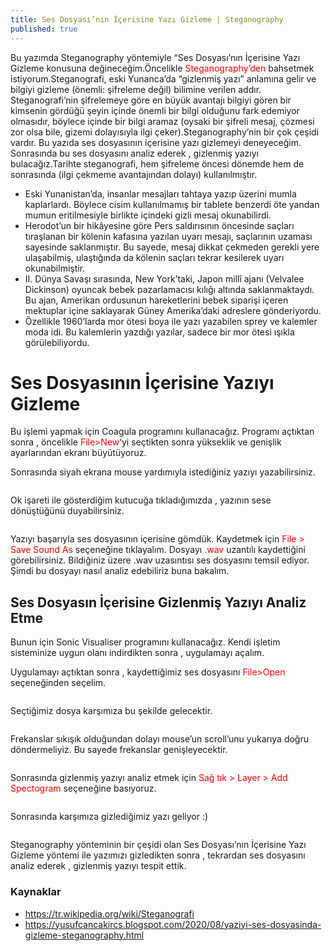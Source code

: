 ```yaml
---
title: Ses Dosyası’nın İçerisine Yazı Gizleme | Steganography
published: true
---
```


Bu yazımda Steganography yöntemiyle “Ses Dosyası’nın İçerisine Yazı Gizleme konusuna değineceğim.Öncelikle <a style="color:red;">Steganography’den</a> bahsetmek istiyorum.Steganografi, eski Yunanca’da “gizlenmiş yazı” anlamına gelir ve bilgiyi gizleme (önemli: şifreleme değil) bilimine verilen addır. Steganografi’nin şifrelemeye göre en büyük avantajı bilgiyi gören bir kimsenin gördüğü şeyin içinde önemli bir bilgi olduğunu fark edemiyor olmasıdır, böylece içinde bir bilgi aramaz (oysaki bir şifreli mesaj, çözmesi zor olsa bile, gizemi dolayısıyla ilgi çeker).Steganography’nin bir çok çeşidi vardır. Bu yazıda ses dosyasının içerisine yazı gizlemeyi deneyeceğim. Sonrasında bu ses dosyasını analiz ederek , gizlenmiş yazıyı bulacağız.Tarihte steganografi, hem şifreleme öncesi dönemde hem de sonrasında (ilgi çekmeme avantajından dolayı) kullanılmıştır.
*  Eski Yunanistan’da, insanlar mesajları tahtaya yazıp üzerini mumla kaplarlardı. Böylece cisim kullanılmamış bir tablete benzerdi öte yandan mumun eritilmesiyle birlikte içindeki gizli mesaj okunabilirdi.
*  Herodot’un bir hikâyesine göre Pers saldırısının öncesinde saçları tıraşlanan bir kölenin kafasına yazılan uyarı mesajı, saçlarının uzaması sayesinde saklanmıştır. Bu sayede, mesaj dikkat çekmeden gerekli yere ulaşabilmiş, ulaştığında da kölenin saçları tekrar kesilerek uyarı okunabilmiştir.
*  II. Dünya Savaşı sırasında, New York’taki, Japon millî ajanı (Velvalee Dickinson) oyuncak bebek pazarlamacısı kılığı altında saklanmaktaydı. Bu ajan, Amerikan ordusunun hareketlerini bebek siparişi içeren mektuplar içine saklayarak Güney Amerika’daki adreslere gönderiyordu.
*  Özellikle 1960’larda mor ötesi boya ile yazı yazabilen sprey ve kalemler moda idi. Bu kalemlerin yazdığı yazılar, sadece bir mor ötesi ışıkla görülebiliyordu.

# [](#header-1)Ses Dosyasının İçerisine Yazıyı Gizleme

Bu işlemi yapmak için Coagula programını kullanacağız. Programı açtıktan sonra , öncelikle <a style="color:red;">File>New</a>‘yi seçtikten sonra yükseklik ve genişlik ayarlarından ekranı büyütüyoruz.
<img src="https://miro.medium.com/max/2400/0*po07Ifv6vKpLAnOp.png" alt="">
<p>Sonrasında siyah ekrana mouse yardımıyla istediğiniz yazıyı yazabilirsiniz.</p>
<img src="https://miro.medium.com/max/2400/0*iSRuOj_Mru6Vet1P.png" alt="">
<p>Ok işareti ile gösterdiğim kutucuğa tıkladığımızda , yazının sese dönüştüğünü duyabilirsiniz.</p>
<img src="https://miro.medium.com/max/2400/0*V8vKVurWItW06C5y.png" alt="">
<p>Yazıyı başarıyla ses dosyasının içerisine gömdük. Kaydetmek için <a style="color:red;">File > Save Sound As</a>  seçeneğine tıklayalım. Dosyayı  <a style="color:red;">.wav</a> uzantılı kaydettiğini görebilirsiniz. Bildiğiniz üzere .wav uzasıntısı ses dosyasını temsil ediyor. Şimdi bu dosyayı nasıl analiz edebiliriz buna bakalım.</p>


## [](#header-2)Ses Dosyasın İçerisine Gizlenmiş Yazıyı Analiz Etme

<p>Bunun için Sonic Visualiser programını kullanacağız. Kendi işletim sisteminize uygun olanı indirdikten sonra , uygulamayı açalım.</p>
<p>Uygulamayı açtıktan sonra , kaydettiğimiz ses dosyasını  <a style="color:red;">File>Open</a> seçeneğinden seçelim.</p>
<img src="https://miro.medium.com/max/2400/0*6FU7l01Q83RmC5nU.png" alt="">
<p>Seçtiğimiz dosya karşımıza bu şekilde gelecektir.</p>
<img src="https://miro.medium.com/max/2400/0*ROneDsmo98BatPlF.png" alt="">
<p>Frekanslar sıkışık olduğundan dolayı mouse’un scroll’unu yukarıya doğru döndermeliyiz. Bu sayede frekanslar genişleyecektir.</p>
<img src="https://miro.medium.com/max/2400/0*RXczXQjQzbSswFQD.png" alt="">
<p>Sonrasında gizlenmiş yazıyı analiz etmek için <a style="color:red;">Sağ tık > Layer > Add Spectogram</a> seçeneğine basıyoruz.</p>
<img src="https://miro.medium.com/max/2400/0*ApiTvmfeZ1cISreW.png" alt="">
<p>Sonrasında karşımıza gizlediğimiz yazı geliyor :) </p>
<img src="https://miro.medium.com/max/2400/0*IDXGvHZP7b8jImVk.png" alt="">
<p>Steganography yönteminin bir çeşidi olan Ses Dosyası’nın İçerisine Yazı Gizleme yöntemi ile yazımızı gizledikten sonra , tekrardan ses dosyasını analiz ederek , gizlenmiş yazıyı tespit ettik.</p>



### [](#header-3)Kaynaklar
* https://tr.wikipedia.org/wiki/Steganografi
* https://yusufcancakircs.blogspot.com/2020/08/yaziyi-ses-dosyasinda-gizleme-steganography.html
